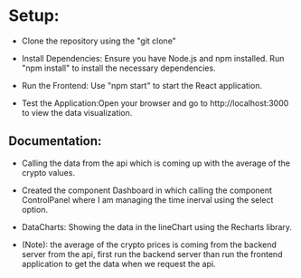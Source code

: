 # Setup:

- Clone the repository using the "git clone"

- Install Dependencies: Ensure you have Node.js and npm installed. Run "npm install" to install the necessary dependencies.

- Run the Frontend: Use "npm start" to start the React application.

- Test the Application:Open your browser and go to http://localhost:3000 to view the data visualization.

## Documentation:

- Calling the data from the api which is coming up with the average of the crypto values.
- Created the component Dashboard in which calling the component ControlPanel where I am managing the time inerval using the select option.
- DataCharts: Showing the data in the lineChart using the Recharts library.

- (Note): the average of the crypto prices is coming from the backend server from the api, first run the backend server than run the frontend application to get the data when we request the api.